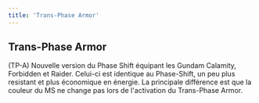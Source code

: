```yaml
---
title: 'Trans-Phase Armor'
---
```


Trans-Phase Armor
-----------------

(TP-A) Nouvelle version du Phase Shift équipant les Gundam Calamity, Forbidden et Raider. Celui-ci est identique au Phase-Shift, un peu plus resistant et plus économique en énergie. La principale différence est que la couleur du MS ne change pas lors de l'activation du Trans-Phase Armor.

